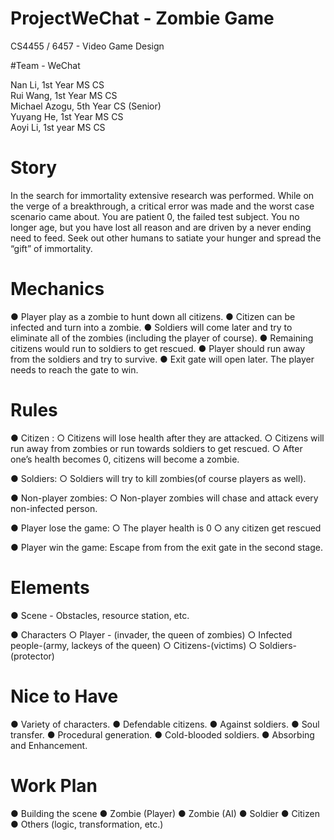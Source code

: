 # ProjectWeChat - Zombie Game
CS4455 / 6457 - Video Game Design

#Team - WeChat

Nan Li, 1st Year MS CS  
Rui Wang, 1st Year MS CS  
Michael Azogu, 5th Year CS (Senior)  
Yuyang He, 1st Year MS CS  
Aoyi Li, 1st year MS CS  

# Story

In the search for immortality extensive research was performed. While on the verge of a breakthrough, a critical error was made and the worst case scenario came about. You are patient 0, the failed test subject. You no longer age, but you have lost all reason and are driven by a never ending need to feed. Seek out other humans to satiate your hunger and spread the “gift” of immortality. 

# Mechanics

● Player play as a zombie to hunt down all citizens.
● Citizen can be infected and turn into a zombie.
● Soldiers will come later and try to eliminate all of the zombies (including the player of course).
● Remaining citizens would run to soldiers to get rescued.
● Player should run away from the soldiers and try to survive.
● Exit gate will open later. The player needs to reach the gate to win.

# Rules

● Citizen :
○ Citizens will lose health after they are attacked.
○ Citizens will run away from zombies or run towards soldiers to get rescued.
○ After one’s health becomes 0, citizens will become a zombie.

● Soldiers:
○ Soldiers will try to kill zombies(of course players as well).

● Non-player zombies:
○ Non-player zombies will chase and attack every non-infected person.

● Player lose the game:
○ The player health is 0
○ any citizen get rescued

● Player win the game: Escape from from the exit gate in the second stage.

# Elements

● Scene - Obstacles, resource station, etc.

● Characters 
○ Player - (invader, the queen of zombies)
○ Infected people-(army, lackeys of the queen)
○ Citizens-(victims)
○ Soldiers-(protector)

# Nice to Have

● Variety of characters.
● Defendable citizens.
● Against soldiers.
● Soul transfer.
● Procedural generation.
● Cold-blooded soldiers.
● Absorbing and Enhancement.

# Work Plan

● Building the scene
● Zombie (Player)
● Zombie (AI)
● Soldier
● Citizen
● Others (logic, transformation, etc.)
